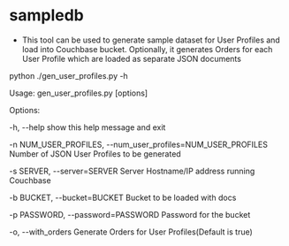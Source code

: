 sampledb 
========

- This tool can be used to generate sample dataset for User Profiles and load into Couchbase bucket. 
Optionally, it generates Orders for each User Profile which are loaded as separate JSON documents

python ./gen_user_profiles.py -h

Usage: gen_user_profiles.py [options]

Options:

-h, --help            show this help message and exit

-n NUM_USER_PROFILES, --num_user_profiles=NUM_USER_PROFILES
                        Number of JSON User Profiles to be generated
                        
-s SERVER, --server=SERVER
                        Server Hostname/IP address running Couchbase
                        
-b BUCKET, --bucket=BUCKET
                        Bucket to be loaded with docs
                        
-p PASSWORD, --password=PASSWORD
                        Password for the bucket
                        
-o, --with_orders     Generate Orders for User Profiles(Default is true)

